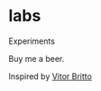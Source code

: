 labs
====

Experiments

Buy me a beer.

Inspired by [Vitor Britto](https://github.com/vitorbritto/labs)
